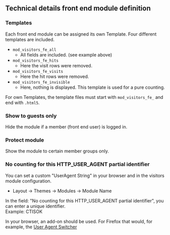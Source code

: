 ## Technical details front end module definition

### Templates

Each front end module can be assigned its own Template.
Four different templates are included.

* `mod_visitors_fe_all`
    * All fields are included. (see example above)
* `mod_visitors_fe_hits`
    * Here the visit rows were removed.
* `mod_visitors_fe_visits`
    * Here the hit rows were removed.
* `mod_visitors_fe_invisible`
    * Here, nothing is displayed. This template is used for a pure counting.

For own Templates, the template files must start with `mod_visitors_fe_` and end
with `.html5`.

### Show to guests only

Hide the module if a member (front end user) is logged in.

### Protect module

Show the module to certain member groups only.

### No counting for this HTTP_USER_AGENT partial identifier

You can set a custom "UserAgent String" in your browser and in the visitors module configuration.

* Layout -> Themes -> Modules -> Module Name

In the field: "No counting for this HTTP_USER_AGENT partial identifier", you can enter a unique identifier.<br>
Example: CTISOK

In your browser, an add-on should be used. For Firefox that would, for example,
the [User Agent Switcher][1]



[1]: https://addons.mozilla.org/de/firefox/addon/user-agent-switcher/
